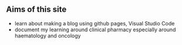 ## Aims of this site

- learn about making a blog using github pages, Visual Studio Code
- document my learning around clinical pharmacy especially around haematology and oncology
